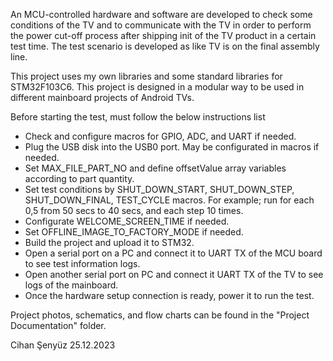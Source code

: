 An MCU-controlled hardware and software are developed to check some conditions of the TV and to communicate with the TV in order to perform the power cut-off process after shipping init of the TV product in a certain test time. The test scenario is developed as like TV is on the final assembly line.

This project uses my own libraries and some standard libraries for STM32F103C6.
This project is designed in a modular way to be used in different mainboard projects of Android TVs.

Before starting the test, must follow the below instructions list
- Check and configure macros for GPIO, ADC, and UART if needed.
- Plug the USB disk into the USB0 port. May be configurated in macros if needed.
- Set MAX_FILE_PART_NO and define offsetValue array variables according to part quantity.
- Set test conditions by SHUT_DOWN_START, SHUT_DOWN_STEP, SHUT_DOWN_FINAL, TEST_CYCLE macros. For example; run for each 0,5 from 50 secs to 40 secs, and each step 10 times.
- Configurate WELCOME_SCREEN_TIME if needed.
- Set OFFLINE_IMAGE_TO_FACTORY_MODE if needed.
- Build the project and upload it to STM32.
- Open a serial port on a PC and connect it to UART TX of the MCU board to see test information logs.
- Open another serial port on PC and connect it UART TX of the TV to see logs of the mainboard.
- Once the hardware setup connection is ready, power it to run the test.

Project photos, schematics, and flow charts can be found in the "Project Documentation" folder.

Cihan Şenyüz
25.12.2023
